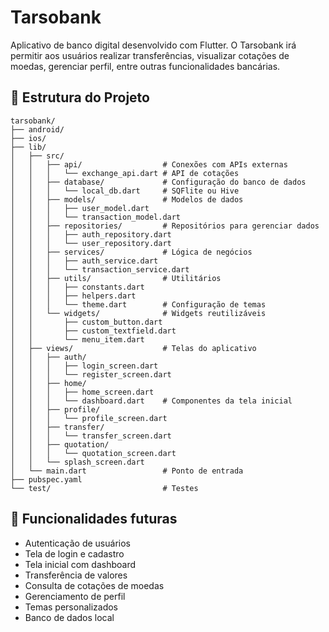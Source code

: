 # Tarsobank

Aplicativo de banco digital desenvolvido com Flutter. O Tarsobank irá permitir aos usuários realizar transferências, visualizar cotações de moedas, gerenciar perfil, entre outras funcionalidades bancárias.

## 📁 Estrutura do Projeto

```
tarsobank/
├── android/
├── ios/
├── lib/
│   ├── src/
│   │   ├── api/                  # Conexões com APIs externas
│   │   │   └── exchange_api.dart # API de cotações
│   │   ├── database/             # Configuração do banco de dados
│   │   │   └── local_db.dart     # SQFlite ou Hive
│   │   ├── models/               # Modelos de dados
│   │   │   ├── user_model.dart
│   │   │   └── transaction_model.dart
│   │   ├── repositories/         # Repositórios para gerenciar dados
│   │   │   ├── auth_repository.dart
│   │   │   └── user_repository.dart
│   │   ├── services/             # Lógica de negócios
│   │   │   ├── auth_service.dart
│   │   │   └── transaction_service.dart
│   │   ├── utils/                # Utilitários
│   │   │   ├── constants.dart
│   │   │   ├── helpers.dart
│   │   │   └── theme.dart        # Configuração de temas
│   │   └── widgets/              # Widgets reutilizáveis
│   │       ├── custom_button.dart
│   │       ├── custom_textfield.dart
│   │       └── menu_item.dart
│   ├── views/                    # Telas do aplicativo
│   │   ├── auth/
│   │   │   ├── login_screen.dart
│   │   │   └── register_screen.dart
│   │   ├── home/
│   │   │   ├── home_screen.dart
│   │   │   └── dashboard.dart    # Componentes da tela inicial
│   │   ├── profile/
│   │   │   └── profile_screen.dart
│   │   ├── transfer/
│   │   │   └── transfer_screen.dart
│   │   ├── quotation/
│   │   │   └── quotation_screen.dart
│   │   └── splash_screen.dart
│   └── main.dart                 # Ponto de entrada
├── pubspec.yaml
└── test/                         # Testes
```

## 🚀 Funcionalidades futuras

- Autenticação de usuários
- Tela de login e cadastro
- Tela inicial com dashboard
- Transferência de valores
- Consulta de cotações de moedas
- Gerenciamento de perfil
- Temas personalizados
- Banco de dados local
